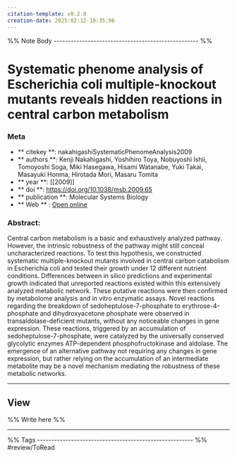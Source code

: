 ```yaml
---
citation-template: v0.2.0
creation-date: 2025:02:12-10:35:06
---
```


%% Note Body --------------------------------------------------- %%
# Systematic phenome analysis of Escherichia coli multiple-knockout mutants reveals hidden reactions in central carbon metabolism

### Meta
- ** citekey **: nakahigashiSystematicPhenomeAnalysis2009
- ** authors **: Kenji Nakahigashi, Yoshihiro Toya, Nobuyoshi Ishii, Tomoyoshi Soga, Miki Hasegawa, Hisami Watanabe, Yuki Takai, Masayuki Honma, Hirotada Mori, Masaru Tomita
- ** year **: [[2009]]
- ** doi **: https://doi.org/10.1038/msb.2009.65
- ** publication **: Molecular Systems Biology
- ** Web ** : [Open online]()


### Abstract:
Central carbon metabolism is a basic and exhaustively analyzed pathway. However, the intrinsic robustness of the pathway might still conceal uncharacterized reactions. To test this hypothesis, we constructed systematic multiple-knockout mutants involved in central carbon catabolism in Escherichia coli and tested their growth under 12 different nutrient conditions. Differences between in silico predictions and experimental growth indicated that unreported reactions existed within this extensively analyzed metabolic network. These putative reactions were then confirmed by metabolome analysis and in vitro enzymatic assays. Novel reactions regarding the breakdown of sedoheptulose-7-phosphate to erythrose-4-phosphate and dihydroxyacetone phosphate were observed in transaldolase-deficient mutants, without any noticeable changes in gene expression. These reactions, triggered by an accumulation of sedoheptulose-7-phosphate, were catalyzed by the universally conserved glycolytic enzymes ATP-dependent phosphofructokinase and aldolase. The emergence of an alternative pathway not requiring any changes in gene expression, but rather relying on the accumulation of an intermediate metabolite may be a novel mechanism mediating the robustness of these metabolic networks.

___

## View

%% Write here %%





___
%% Tags  ------------------------------------------------------- %%
#review/ToRead
